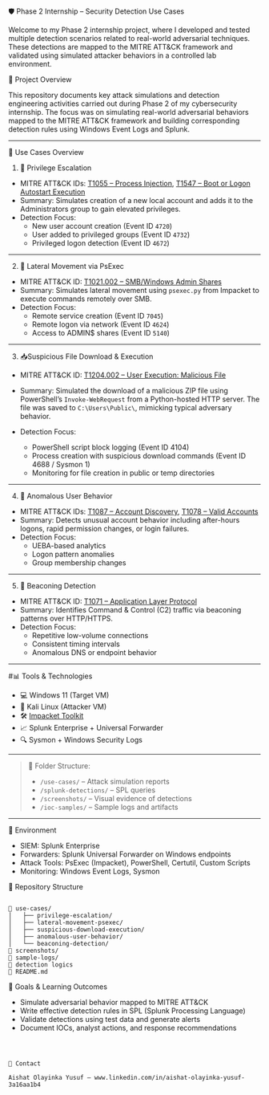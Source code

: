 🛡️ Phase 2 Internship – Security Detection Use Cases

Welcome to my Phase 2 internship project, where I developed and tested multiple detection scenarios related to real-world adversarial techniques. These detections are mapped to the MITRE ATT&CK framework and validated using simulated attacker behaviors in a controlled lab environment.

📌 Project Overview

This repository documents key attack simulations and detection engineering activities carried out during Phase 2 of my cybersecurity internship. The focus was on simulating real-world adversarial behaviors mapped to the MITRE ATT&CK framework and building corresponding detection rules using Windows Event Logs and Splunk.

---

📁 Use Cases Overview

1. 🧍 Privilege Escalation

- MITRE ATT&CK IDs: [T1055 – Process Injection](https://attack.mitre.org/techniques/T1055/), [T1547 – Boot or Logon Autostart Execution](https://attack.mitre.org/techniques/T1547/)
- Summary: Simulates creation of a new local account and adds it to the Administrators group to gain elevated privileges.
- Detection Focus:
  - New user account creation (Event ID `4720`)
  - User added to privileged groups (Event ID `4732`)
  - Privileged logon detection (Event ID `4672`)



---

2. 🔄 Lateral Movement via PsExec

- MITRE ATT&CK ID: [T1021.002 – SMB/Windows Admin Shares](https://attack.mitre.org/techniques/T1021/002/)
- Summary: Simulates lateral movement using `psexec.py` from Impacket to execute commands remotely over SMB.
- Detection Focus:
  - Remote service creation (Event ID `7045`)
  - Remote logon via network (Event ID `4624`)
  - Access to ADMIN$ shares (Event ID `5140`)



---

3. 📥Suspicious File Download & Execution 

* MITRE ATT\&CK ID: [T1204.002 – User Execution: Malicious File](https://attack.mitre.org/techniques/T1204/002) 
* Summary: Simulated the download of a malicious ZIP file using PowerShell’s `Invoke-WebRequest` from a Python-hosted HTTP server. The file was saved to `C:\Users\Public\`, mimicking typical adversary behavior. 
* Detection Focus:

  * PowerShell script block logging (Event ID 4104)
  * Process creation with suspicious download commands (Event ID 4688 / Sysmon 1)
  * Monitoring for file creation in public or temp directories

---

4. 👤 Anomalous User Behavior

- MITRE ATT&CK IDs: [T1087 – Account Discovery](https://attack.mitre.org/techniques/T1087/), [T1078 – Valid Accounts](https://attack.mitre.org/techniques/T1078/)
- Summary: Detects unusual account behavior including after-hours logons, rapid permission changes, or login failures.
- Detection Focus:
  - UEBA-based analytics
  - Logon pattern anomalies
  - Group membership changes



---

5. 📡 Beaconing Detection

- MITRE ATT&CK ID: [T1071 – Application Layer Protocol](https://attack.mitre.org/techniques/T1071/)
- Summary: Identifies Command & Control (C2) traffic via beaconing patterns over HTTP/HTTPS.
- Detection Focus:
  - Repetitive low-volume connections
  - Consistent timing intervals
  - Anomalous DNS or endpoint behavior



---

#📊 Tools & Technologies

- 💻 Windows 11 (Target VM)
- 🐧 Kali Linux (Attacker VM)
- 🛠️ [Impacket Toolkit](https://github.com/fortra/impacket)
- 📈 Splunk Enterprise + Universal Forwarder
- 🔍 Sysmon + Windows Security Logs


---

> 📁 Folder Structure:
>
> - `/use-cases/` – Attack simulation reports  
> - `/splunk-detections/` – SPL queries  
> - `/screenshots/` – Visual evidence of detections  
> - `/ioc-samples/` – Sample logs and artifacts

---


🧪 Environment

- SIEM: Splunk Enterprise
- Forwarders: Splunk Universal Forwarder on Windows endpoints
- Attack Tools: PsExec (Impacket), PowerShell, Certutil, Custom Scripts
- Monitoring: Windows Event Logs, Sysmon



📂 Repository Structure

```

📁 use-cases/
│   ├── privilege-escalation/
│   ├── lateral-movement-psexec/
│   ├── suspicious-download-execution/
│   ├── anomalous-user-behavior/
│   └── beaconing-detection/
📁 screenshots/
📁 sample-logs/
📁 detection logics
📄 README.md

```



🧠 Goals & Learning Outcomes

- Simulate adversarial behavior mapped to MITRE ATT&CK
- Write effective detection rules in SPL (Splunk Processing Language)
- Validate detections using test data and generate alerts
- Document IOCs, analyst actions, and response recommendations


```



👤 Contact

Aishat Olayinka Yusuf – www.linkedin.com/in/aishat-olayinka-yusuf-3a16aa1b4

